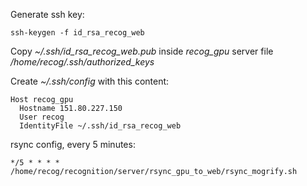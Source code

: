 Generate ssh key:

```
ssh-keygen -f id_rsa_recog_web
```

Copy *~/.ssh/id_rsa_recog_web.pub* inside *recog_gpu* server file */home/recog/.ssh/authorized_keys*

Create *~/.ssh/config* with this content:

```
Host recog_gpu
  Hostname 151.80.227.150
  User recog
  IdentityFile ~/.ssh/id_rsa_recog_web
```

rsync config, every 5 minutes:

```
*/5 * * * * /home/recog/recognition/server/rsync_gpu_to_web/rsync_mogrify.sh
```
